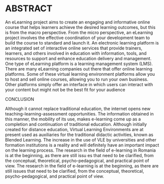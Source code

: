 # ABSTRACT


An eLearning project aims to create an engaging and informative online course that helps learners achieve the desired learning outcomes, but this is from the macro perspective. From the micro perspective, an eLearning project involves the effective coordination of your development team to build the course to standard and launch it. An electronic learning platform is an integrated set of interactive online services that provide trainers, learners, and others involved in education with information, tools, and resources to support and enhance education delivery and management. One type of eLearning platform is a learning management system (LMS).
There are many eLearning companies out there that offer online learning platforms. Some of these virtual learning environment platforms allow you to host and sell online courses, allowing you to run your own business. Other platforms simply offer an interface in which users can interact with your content but might not be the best fit for your audience

CONCLUSION

Although it cannot replace traditional education, the internet opens new teaching-learning-assessment opportunities. The information obtained in this manner, the mobility of its use, makes e-learning come up as a completion and continuation of traditional education. Although initially created for distance education, Virtual Learning Environments are at present used as auxiliaries for the traditional didactic activities, known as Blended Learning. The increase in the use of VLE by universities and other formation institutions is a reality and will definitely have an important impact on the learning process.
The research in the field of e-learning in Romania is  at the beginning, as there are still issu
es that need to be 
clarified, from the conceptual, theoretical, psycho-pedagogical, and practical point of view.
The research in the field of e-learning is at the beginning, as there are still issues that need to be clarified, from the conceptual, theoretical, psycho-pedagogical, and practical point of view.
